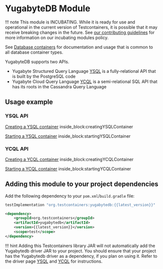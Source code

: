 # YugabyteDB Module

!!! note
This module is INCUBATING. While it is ready for use and operational in the current version of Testcontainers, it is possible that it may receive breaking changes in the future. See [our contributing guidelines](/contributing/#incubating-modules) for more information on our incubating modules policy.

See [Database containers](./index.md) for documentation and usage that is common to all database container types.

YugabyteDB supports two APIs. 
- Yugabyte Structured Query Language [YSQL](https://docs.yugabyte.com/latest/api/ysql/) is a fully-relational API that is built by the PostgreSQL code
- Yugabyte Cloud Query Language [YCQL](https://docs.yugabyte.com/latest/api/ycql/) is a semi-relational SQL API that has its roots in the Cassandra Query Language

## Usage example

### YSQL API 

<!--codeinclude-->
[Creating a YSQL container](../../../modules/yugabytedb/src/test/java/org/testcontainers/junit/yugabytedb/YugabyteDBYSQLUnitTest.java) inside_block:creatingYSQLContainer
<!--/codeinclude-->


<!--codeinclude-->
[Starting a YSQL container](../../../modules/yugabytedb/src/test/java/org/testcontainers/junit/yugabytedb/YugabyteDBYSQLUnitTest.java) inside_block:startingYSQLContainer
<!--/codeinclude-->


### YCQL API

<!--codeinclude-->
[Creating a YCQL container](../../../modules/yugabytedb/src/test/java/org/testcontainers/junit/yugabytedb/YugabyteDBYCQLUnitTest.java) inside_block:creatingYCQLContainer
<!--/codeinclude-->


<!--codeinclude-->
[Starting a YCQL container](../../../modules/yugabytedb/src/test/java/org/testcontainers/junit/yugabytedb/YugabyteDBYCQLUnitTest.java) inside_block:startingYCQLContainer
<!--/codeinclude-->


## Adding this module to your project dependencies

Add the following dependency to your `pom.xml`/`build.gradle` file:

```groovy tab='Gradle'
testImplementation "org.testcontainers:yugabytedb:{{latest_version}}"
```

```xml tab='Maven'
<dependency>
    <groupId>org.testcontainers</groupId>
    <artifactId>yugabytedb</artifactId>
    <version>{{latest_version}}</version>
    <scope>test</scope>
</dependency>
```

!!! hint
    Adding this Testcontainers library JAR will not automatically add the Yugabytedb driver JAR to your project.
    You should ensure that your project has the Yugabytedb driver as a dependency, if you plan on using it.
    Refer to the driver page [YSQL](https://docs.yugabyte.com/latest/integrations/jdbc-driver/) and [YCQL](https://docs.yugabyte.com/latest/reference/drivers/ycql-client-drivers/) for instructions.
